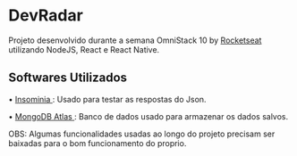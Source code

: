 # DevRadar
Projeto desenvolvido durante a semana OmniStack 10 by <a href= "https://rocketseat.com.br"/> Rocketseat </a> utilizando NodeJS, React e React Native.

<h2> Softwares Utilizados </h2>

<p> • <a href= "https://insomnia.rest/"/> Insominia </a>: Usado para testar as respostas do Json. </p>
<p> • <a href= "https://www.mongodb.com/cloud/atlas"/> MongoDB Atlas </a>: Banco de dados usado para armazenar os dados salvos. </p>

<p>OBS: Algumas funcionalidades usadas ao longo do projeto precisam ser baixadas para o bom funcionamento do proprio. </p>
